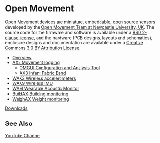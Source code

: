 Open Movement
=============

Open Movement devices are miniature, embeddable, open source sensors developed by the [Open Movement Team at Newcastle University, UK](http://github.com/digitalinteraction/openmovement/wiki/OpenMovement). The source code for the firmware and software is available under a [BSD 2-clause license](http://github.com/digitalinteraction/openmovement/blob/master/Software/LICENSE.TXT), and the hardware (PCB designs, layouts and schematics), enclosure designs and documentation are available under a [Creative Commons 3.0 BY Attribution License](http://github.com/digitalinteraction/openmovement/blob/master/Hardware/LICENSE.TXT).

* [Overview](http://github.com/digitalinteraction/openmovement/wiki/OpenMovement)
* [AX3 Movement logging](http://github.com/digitalinteraction/openmovement/wiki/AX3)
  * [OMGUI Configuration and Analysis Tool](https://github.com/digitalinteraction/openmovement/wiki/AX3-GUI)
  * [AX3 Infant Fabric Band](https://github.com/digitalinteraction/openmovement/tree/master/Mechanical/AX3/AX3%20Fabric%20Band)
* [WAX3 Wireless accelerometers](http://github.com/digitalinteraction/openmovement/wiki/WAX3)
* [WAX9 Wireless IMU](http://github.com/digitalinteraction/openmovement/wiki/WAX9)
* [WAM Wearable Acoustic Monitor](http://github.com/digitalinteraction/openmovement/wiki/WAM)
* [BuildAX Building monitoring](http://github.com/digitalinteraction/openmovement/wiki/BuildAX)
* [WeighAX Weight monitoring](http://github.com/digitalinteraction/openmovement/wiki/WeighAX)

<!-- * [AXi '9-Axis' device with display](http://github.com/digitalinteraction/openmovement/wiki/AXi) -->

[Downloads](https://github.com/digitalinteraction/openmovement/blob/master/Downloads/README.md)

<!-- [Documentation Wiki](http://github.com/digitalinteraction/openmovement/wiki/Documentation) -->

<!-- [Support & Issues](http://github.com/digitalinteraction/openmovement/wiki/Support) -->

<!-- [Source](http://github.com/digitalinteraction/openmovement/wiki/Source) -->

## See Also ##

[YouTube Channel](https://www.youtube.com/channel/UCppN19v-D7q2LR1_LSYUN0w) 
